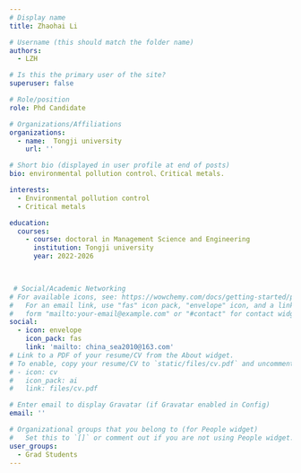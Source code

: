 ```yaml
---
# Display name
title: Zhaohai Li

# Username (this should match the folder name)
authors:
  - LZH

# Is this the primary user of the site?
superuser: false

# Role/position
role: Phd Candidate

# Organizations/Affiliations
organizations:
  - name:  Tongji university
    url: ''

# Short bio (displayed in user profile at end of posts)
bio: environmental pollution control、Critical metals.

interests:
  - Environmental pollution control
  - Critical metals

education:
  courses:
    - course: doctoral in Management Science and Engineering
      institution: Tongji university
      year: 2022-2026
   


 # Social/Academic Networking
# For available icons, see: https://wowchemy.com/docs/getting-started/page-builder/#icons
#   For an email link, use "fas" icon pack, "envelope" icon, and a link in the
#   form "mailto:your-email@example.com" or "#contact" for contact widget.
social:
  - icon: envelope
    icon_pack: fas
    link: 'mailto: china_sea2010@163.com'   
# Link to a PDF of your resume/CV from the About widget.
# To enable, copy your resume/CV to `static/files/cv.pdf` and uncomment the lines below.
# - icon: cv
#   icon_pack: ai
#   link: files/cv.pdf

# Enter email to display Gravatar (if Gravatar enabled in Config)
email: ''

# Organizational groups that you belong to (for People widget)
#   Set this to `[]` or comment out if you are not using People widget.
user_groups:
  - Grad Students
---
```



